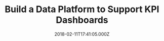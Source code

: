 ---
title: Build a Data Platform to Support KPI Dashboards
date: 2018-02-11T17:41:05.000Z
description: >
  Witteveen + Bos is a consulting and engineering company consisting of many independent business units. To monitor the performance of the business units, the idea of KPI dashboards was developed. A proof-of-concept showed that there was a need to develop a data platform that would allow the creation of KPI dashboards. My role was to design a suitable solution which consisted of a modern data platform using Microsoft Azure. I was responsible for creating the project plan, initial architecture and designs based on the architecture.
tags:
  - GoDataDriven
  - Data Mesh
  - Power BI
  - SharePoint
  - SSIS
  - Migration
  - Data Lake
  - Data Factory
duration: 3
client: Witteveenenbos
role: Data Analytics Consultant
weight: 2
---